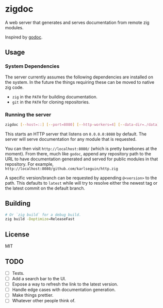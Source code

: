 # zigdoc

A web server that generates and serves documentation from remote zig modules.

Inspired by [godoc](https://pkg.go.dev/golang.org/x/tools/cmd/godoc).

## Usage

### System Dependencies

The server currently assumes the following dependencies are installed on the system.
In the future the things requiring these can be moved to native zig code.

- `zig` in the `PATH` for building documentation.
- `git` in the `PATH` for cloning repositories.

### Running the server

```sh
zigdoc [--host=::] [--port=8080] [--http-workers=4] [--data-dir=./data]
```

This starts an HTTP server that listens on `0.0.0.0:8080` by default.
The server will serve documentation for any module that is requested.

You can then visit `http://localhost:8080/` (which is pretty barebones at the moment).
From there, much like `godoc`, append any repository path to the URL to have documentation generated and served for public modules in that repository.
For example, `http://localhost:8080/github.com/karlseguin/http.zig`

A specific version/branch can be requested by appending `@<version>` to the path.
This defaults to `latest` while will try to resolve either the newest tag or the latest commit on the default branch.

## Building

```sh
# Or `zig build` for a debug build.
zig build -Doptimize=ReleaseFast
```

## License

MIT

## TODO

- [ ] Tests.
- [ ] Add a search bar to the UI.
- [ ] Expose a way to refresh the link to the latest version.
- [ ] Handle edge cases with documentation generation.
- [ ] Make things prettier.
- [ ] Whatever other people think of.
